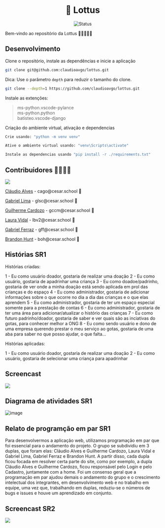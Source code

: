 <h1 align="center">🪷 Lottus </h1>

<p align="center">
  <img src="https://img.shields.io/badge/Status-Em%20desenvolvimento-green?style=flat-square" alt="Status">
</p>

<p>Bem-vindo ao repositório da Lottus 🪷👨‍👩‍👧‍👦
</p>


## Desenvolvimento
<p>Clone o repositório, instale as dependências e inicie a aplicação</p>

```bash
git clone git@github.com:claudioavgo/lottus.git
```
Dica: Use o parâmetro `depth` para reduzir o tamanho do clone.

```sh
git clone --depth=1 https://github.com/claudioavgo/lottus.git
```
<p>Instale as extenções:</p>

> 	ms-python.vscode-pylance <br>
>	ms-python.python <br>
>	batisteo.vscode-django

<p>Criação do ambiente virtual, ativação e dependencias</p>

```bash
Crie usando: "python -m venv venv"

Ative o ambiente virtual usando: "venv\Scripts\activate"

Instale as dependencias usando "pip install -r ./requirements.txt"
```


<h2>Contribuidores 👨‍👩‍👧‍👦</h2>
<a href="https://github.com/claudioavgo/lottus/graphs/contributors">
  <img src="https://contrib.rocks/image?repo=claudioavgo/lottus" />
</a>


<p><a href="https://github.com/claudioavgo">Cláudio Alves</a> - cago@cesar.school 📩</p>
<p><a href="https://github.com/GabrielLimaSC">Gabriel Lima</a> - glsc@cesar.school 📩</p>
<p><a href="https://github.com/cardozoguilherme">Guilherme Cardozo</a> - gccm@cesar.school 📩</p>
<p><a href="https://github.com/lauravidall">Laura Vidal</a> - lbv2@cesar.school 📩</p>
<p><a href="https://github.com/">Gabriel Ferraz</a> - gff@cesar.school 📩</p>
<p><a href="https://github.com/">Brandon Hunt</a> - boh@cesar.school 📩</p>


## Histórias SR1
<p>Histórias criadas:</p>
<p>
1 - Eu como usuário doador, gostaria de realizar uma doação
2 - Eu como usuário, gostaria de apadrinhar uma criança
3 - Eu como doadoe/padrinho, gostaria de ver onde a minha doação está sendo aplicada em prol das crianças e do espaço
4 - Eu como administrador, gostaria de adicionar informações sobre o que ocorre no dia a dia das crianças e o que elas aprendem
5 - Eu como administrador, gostaria de ter um espaço especial somente para a prestação de contas
6 - Eu como administrador, gostaria de ter uma área para adicionar/atualizar o histório das crianças
7 - Eu como futuro padrinho/doador, gostaria de saber e ver quais são as inciativas do gotas, para conhecer melhor a ONG
8 - Eu como sendo usuário e dono de uma empresa querendo prestar o meu serviço ao gotas, gostaria de uma aba para saber no que posso ajudar, o que falta...</p>
<p>Histórias aplicadas:</p>
<p>1 - Eu como usuário doador, gostaria de realizar uma doação
2 - Eu como usuário, gostaria de selecionar uma criança para apadrinhar</p>
 <h2>Screencast</h2>
<a href="https://youtu.be/BnFIN1o5-ig">
  <img src="https://i.ibb.co/RTfw26X/Captura-de-tela-2023-10-16-233923.jpg"/>
</a> 

## Diagrama de atividades SR1
![image](https://github.com/claudioavgo/lottus/assets/132401057/2f1d53bf-075f-4b11-a8da-1330bf1c4d87)

## Relato de programção em par SR1
<p>Para desenvolvermos a aplicação web, utilizamos programação em par que foi essencial para o andamento do projeto. O grupo se subdividiu em 3 duplas, que foram elas: Cláudio Alves e Guilherme Cardozo, Laura Vidal e Gabriel Lima, Gabriel Ferraz e Brandon Hunt. A partir disso, cada dupla ficou focada em resolver certa parte do site, como por exemplo, a dupla Cláudio Alves e Guilherme Cardozo, ficou responsável pelo Login e pelo Cadastro, juntamente com a home. Foi um consenso geral que a programação em par ajudou demais o andamento do grupo e o crescimento intelectual dos integrantes, em desenvolvimento web e no trabalho em equipe, uma vez que, trabalhando em duplas, reduziu-se o números de bugs e issues e houve um aprendizado em conjunto.</p>

 <h2>Screencast SR2</h2>
<a href="https://youtu.be/C1B7ju19plU">
  <img src="https://i.ibb.co/RTfw26X/Captura-de-tela-2023-10-16-233923.jpg"/>
</a> 
